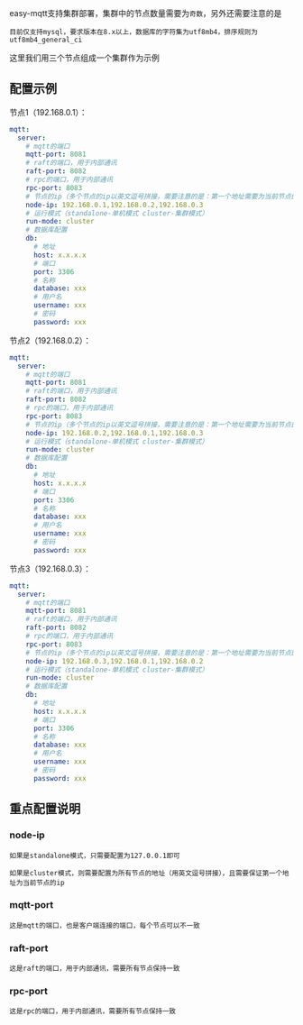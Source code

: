 easy-mqtt支持集群部署，集群中的节点数量需要为`奇数`，另外还需要注意的是

`目前仅支持mysql，要求版本在8.x以上，数据库的字符集为utf8mb4，排序规则为utf8mb4_general_ci`

这里我们用三个节点组成一个集群作为示例

## 配置示例
节点1（192.168.0.1）：
```yaml
mqtt:
  server:
    # mqtt的端口
    mqtt-port: 8081
    # raft的端口，用于内部通讯
    raft-port: 8082
    # rpc的端口，用于内部通讯
    rpc-port: 8083
    # 节点的ip（多个节点的ip以英文逗号拼接，需要注意的是：第一个地址需要为当前节点的ip）
    node-ip: 192.168.0.1,192.168.0.2,192.168.0.3
    # 运行模式（standalone-单机模式 cluster-集群模式）
    run-mode: cluster
    # 数据库配置
    db:
      # 地址
      host: x.x.x.x
      # 端口
      port: 3306
      # 名称
      database: xxx
      # 用户名
      username: xxx
      # 密码
      password: xxx
```

节点2（192.168.0.2）：
```yaml
mqtt:
  server:
    # mqtt的端口
    mqtt-port: 8081
    # raft的端口，用于内部通讯
    raft-port: 8082
    # rpc的端口，用于内部通讯
    rpc-port: 8083
    # 节点的ip（多个节点的ip以英文逗号拼接，需要注意的是：第一个地址需要为当前节点的ip）
    node-ip: 192.168.0.2,192.168.0.1,192.168.0.3
    # 运行模式（standalone-单机模式 cluster-集群模式）
    run-mode: cluster
    # 数据库配置
    db: 
      # 地址
      host: x.x.x.x
      # 端口
      port: 3306
      # 名称
      database: xxx
      # 用户名
      username: xxx
      # 密码
      password: xxx
```

节点3（192.168.0.3）：
```yaml
mqtt:
  server:
    # mqtt的端口
    mqtt-port: 8081
    # raft的端口，用于内部通讯
    raft-port: 8082
    # rpc的端口，用于内部通讯
    rpc-port: 8083
    # 节点的ip（多个节点的ip以英文逗号拼接，需要注意的是：第一个地址需要为当前节点的ip）
    node-ip: 192.168.0.3,192.168.0.1,192.168.0.2
    # 运行模式（standalone-单机模式 cluster-集群模式）
    run-mode: cluster
    # 数据库配置
    db:
      # 地址
      host: x.x.x.x
      # 端口
      port: 3306
      # 名称
      database: xxx
      # 用户名
      username: xxx
      # 密码
      password: xxx
```

## 重点配置说明
### node-ip
    如果是standalone模式，只需要配置为127.0.0.1即可

    如果是cluster模式，则需要配置为所有节点的地址（用英文逗号拼接），且需要保证第一个地址为当前节点的ip

### mqtt-port
    这是mqtt的端口，也是客户端连接的端口，每个节点可以不一致

### raft-port
    这是raft的端口，用于内部通讯，需要所有节点保持一致

### rpc-port
    这是rpc的端口，用于内部通讯，需要所有节点保持一致

